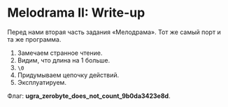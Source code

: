 # Melodrama II: Write-up

Перед нами вторая часть задания «Мелодрама». Тот же самый порт и та же программа.

1. Замечаем странное чтение.
2. Видим, что длина на 1 больше.
3. `\0`
4. Придумываем цепочку действий.
5. Эксплуатируем.

Флаг: **ugra_zerobyte_does_not_count_9b0da3423e8d**.
